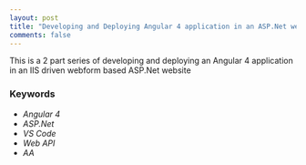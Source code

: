 ```yaml
---
layout: post
title: "Developing and Deploying Angular 4 application in an ASP.Net webform driven website - Part 1 "
comments: false
---
```


This is a 2 part series of developing and deploying an Angular 4 application in an IIS driven webform based ASP.Net website
<!-- more -->

### Keywords

- _Angular 4_
- _ASP.Net_
- _VS Code_
- _Web API_
- _AA_

